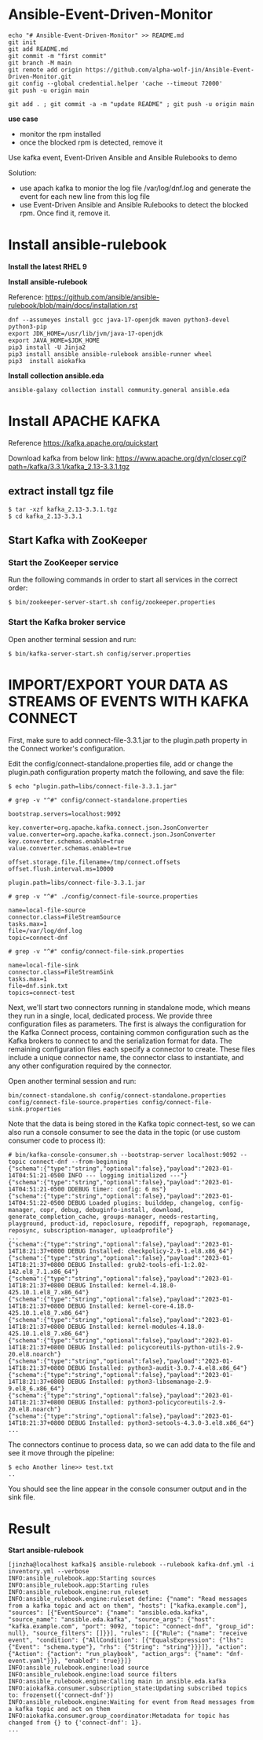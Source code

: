 # Ansible-Event-Driven-Monitor

```
echo "# Ansible-Event-Driven-Monitor" >> README.md
git init
git add README.md
git commit -m "first commit"
git branch -M main
git remote add origin https://github.com/alpha-wolf-jin/Ansible-Event-Driven-Monitor.git
git config --global credential.helper 'cache --timeout 72000'
git push -u origin main

git add . ; git commit -a -m "update README" ; git push -u origin main
```

**use case**
- monitor the rpm installed 
- once the blocked rpm is detected, remove it

Use kafka event, Event-Driven Ansible and Ansible Rulebooks to demo

Solution:
- use apach kafka to monior the log file /var/log/dnf.log and generate the event for each new line from this log file
- use Event-Driven Ansible and Ansible Rulebooks to detect the blocked rpm. Once find it, remove it.

# Install ansible-rulebook

**Install the latest RHEL 9**

**Install ansible-rulebook**

Reference: https://github.com/ansible/ansible-rulebook/blob/main/docs/installation.rst

```
dnf --assumeyes install gcc java-17-openjdk maven python3-devel python3-pip
export JDK_HOME=/usr/lib/jvm/java-17-openjdk
export JAVA_HOME=$JDK_HOME
pip3 install -U Jinja2
pip3 install ansible ansible-rulebook ansible-runner wheel
pip3  install aiokafka
```

**Install collection ansible.eda**

```
ansible-galaxy collection install community.general ansible.eda
```

# Install APACHE KAFKA

Reference https://kafka.apache.org/quickstart

Download kafka from below link:
https://www.apache.org/dyn/closer.cgi?path=/kafka/3.3.1/kafka_2.13-3.3.1.tgz

## extract install tgz file
```
$ tar -xzf kafka_2.13-3.3.1.tgz
$ cd kafka_2.13-3.3.1
```

## Start Kafka with ZooKeeper
### Start the ZooKeeper service
Run the following commands in order to start all services in the correct order:
```
$ bin/zookeeper-server-start.sh config/zookeeper.properties
```

### Start the Kafka broker service
Open another terminal session and run:
```
$ bin/kafka-server-start.sh config/server.properties
```

# IMPORT/EXPORT YOUR DATA AS STREAMS OF EVENTS WITH KAFKA CONNECT

First, make sure to add connect-file-3.3.1.jar to the plugin.path property in the Connect worker's configuration.

Edit the config/connect-standalone.properties file, add or change the plugin.path configuration property match the following, and save the file:
```
$ echo "plugin.path=libs/connect-file-3.3.1.jar"

# grep -v "^#" config/connect-standalone.properties

bootstrap.servers=localhost:9092

key.converter=org.apache.kafka.connect.json.JsonConverter
value.converter=org.apache.kafka.connect.json.JsonConverter
key.converter.schemas.enable=true
value.converter.schemas.enable=true

offset.storage.file.filename=/tmp/connect.offsets
offset.flush.interval.ms=10000

plugin.path=libs/connect-file-3.3.1.jar
```


```
# grep -v "^#" ./config/connect-file-source.properties 

name=local-file-source
connector.class=FileStreamSource
tasks.max=1
file=/var/log/dnf.log
topic=connect-dnf
```

```
# grep -v "^#" config/connect-file-sink.properties 

name=local-file-sink
connector.class=FileStreamSink
tasks.max=1
file=dnf.sink.txt
topics=connect-test
```

Next, we'll start two connectors running in standalone mode, which means they run in a single, local, dedicated process. We provide three configuration files as parameters. The first is always the configuration for the Kafka Connect process, containing common configuration such as the Kafka brokers to connect to and the serialization format for data. The remaining configuration files each specify a connector to create. These files include a unique connector name, the connector class to instantiate, and any other configuration required by the connector.

Open another terminal session and run:
```
bin/connect-standalone.sh config/connect-standalone.properties config/connect-file-source.properties config/connect-file-sink.properties
```

Note that the data is being stored in the Kafka topic connect-test, so we can also run a console consumer to see the data in the topic (or use custom consumer code to process it):
```
# bin/kafka-console-consumer.sh --bootstrap-server localhost:9092 --topic connect-dnf --from-beginning
{"schema":{"type":"string","optional":false},"payload":"2023-01-14T04:51:21-0500 INFO --- logging initialized ---"}
{"schema":{"type":"string","optional":false},"payload":"2023-01-14T04:51:21-0500 DDEBUG timer: config: 6 ms"}
{"schema":{"type":"string","optional":false},"payload":"2023-01-14T04:51:22-0500 DEBUG Loaded plugins: builddep, changelog, config-manager, copr, debug, debuginfo-install, download, generate_completion_cache, groups-manager, needs-restarting, playground, product-id, repoclosure, repodiff, repograph, repomanage, reposync, subscription-manager, uploadprofile"}
...
{"schema":{"type":"string","optional":false},"payload":"2023-01-14T18:21:37+0800 DEBUG Installed: checkpolicy-2.9-1.el8.x86_64"}
{"schema":{"type":"string","optional":false},"payload":"2023-01-14T18:21:37+0800 DEBUG Installed: grub2-tools-efi-1:2.02-142.el8_7.1.x86_64"}
{"schema":{"type":"string","optional":false},"payload":"2023-01-14T18:21:37+0800 DEBUG Installed: kernel-4.18.0-425.10.1.el8_7.x86_64"}
{"schema":{"type":"string","optional":false},"payload":"2023-01-14T18:21:37+0800 DEBUG Installed: kernel-core-4.18.0-425.10.1.el8_7.x86_64"}
{"schema":{"type":"string","optional":false},"payload":"2023-01-14T18:21:37+0800 DEBUG Installed: kernel-modules-4.18.0-425.10.1.el8_7.x86_64"}
{"schema":{"type":"string","optional":false},"payload":"2023-01-14T18:21:37+0800 DEBUG Installed: policycoreutils-python-utils-2.9-20.el8.noarch"}
{"schema":{"type":"string","optional":false},"payload":"2023-01-14T18:21:37+0800 DEBUG Installed: python3-audit-3.0.7-4.el8.x86_64"}
{"schema":{"type":"string","optional":false},"payload":"2023-01-14T18:21:37+0800 DEBUG Installed: python3-libsemanage-2.9-9.el8_6.x86_64"}
{"schema":{"type":"string","optional":false},"payload":"2023-01-14T18:21:37+0800 DEBUG Installed: python3-policycoreutils-2.9-20.el8.noarch"}
{"schema":{"type":"string","optional":false},"payload":"2023-01-14T18:21:37+0800 DEBUG Installed: python3-setools-4.3.0-3.el8.x86_64"}
...
```

The connectors continue to process data, so we can add data to the file and see it move through the pipeline:

```
$ echo Another line>> test.txt
..
```

You should see the line appear in the console consumer output and in the sink file.


# Result

**Start ansible-rulebook**

```
[jinzha@localhost kafka]$ ansible-rulebook --rulebook kafka-dnf.yml -i inventory.yml --verbose
INFO:ansible_rulebook.app:Starting sources
INFO:ansible_rulebook.app:Starting rules
INFO:ansible_rulebook.engine:run_ruleset
INFO:ansible_rulebook.engine:ruleset define: {"name": "Read messages from a kafka topic and act on them", "hosts": ["kafka.example.com"], "sources": [{"EventSource": {"name": "ansible.eda.kafka", "source_name": "ansible.eda.kafka", "source_args": {"host": "kafka.example.com", "port": 9092, "topic": "connect-dnf", "group_id": null}, "source_filters": []}}], "rules": [{"Rule": {"name": "receive event", "condition": {"AllCondition": [{"EqualsExpression": {"lhs": {"Event": "schema.type"}, "rhs": {"String": "string"}}}]}, "action": {"Action": {"action": "run_playbook", "action_args": {"name": "dnf-event.yaml"}}}, "enabled": true}}]}
INFO:ansible_rulebook.engine:load source
INFO:ansible_rulebook.engine:load source filters
INFO:ansible_rulebook.engine:Calling main in ansible.eda.kafka
INFO:aiokafka.consumer.subscription_state:Updating subscribed topics to: frozenset({'connect-dnf'})
INFO:ansible_rulebook.engine:Waiting for event from Read messages from a kafka topic and act on them
INFO:aiokafka.consumer.group_coordinator:Metadata for topic has changed from {} to {'connect-dnf': 1}. 
...

```
